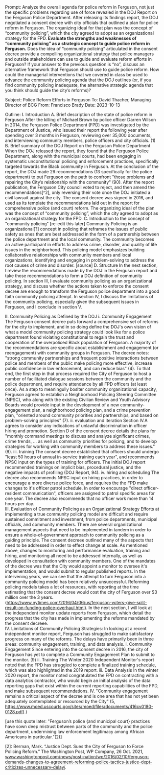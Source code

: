 Prompt: Analyze the overall agenda for police reform in Ferguson, not just the specific problems regarding use of force revealed in the DOJ Report on the Ferguson Police Department. After releasing its findings report, the DOJ negotiated a consent decree with city officials that outlined a plan for police reform in Ferguson. The organizing ideal for that plan was the concept of “community policing”, which the city agreed to adopt as an organizational strategy for the FPD. **Evaluate the strengths and weaknesses of “community policing” as a strategic concept to guide police reform in Ferguson.** Does the idea of “community policing” articulated in the consent decree provide a compelling organizational strategy that police managers and outside stakeholders can use to guide and evaluate reform efforts in Ferguson? If your answer to the previous question is “no”, discuss an alternative framework that Ferguson should use to guide police reform. How could the managerial interventions that we covered in class be used to advance the community policing agenda that the DOJ outlines (or, if you find community policing inadequate, the alternative strategic agenda that you think should guide the city’s reforms)?

Subject: Police Reform Efforts in Ferguson
To: David Thacher, Managing Director of BCG
From: Francisco Brady
Date: 2023-10-13  

Outline:
I. Introduction
   A. Brief description of the state of police reform in Ferguson
After the killing of Michael Brown by police officer Darren Wilson in 2014, the Ferguson Police Department (FPD) was investigated by the Department of Justice, who issued their report the following year after spending over 3 months in Ferguson, reviewing over 35,000 documents, and interviewing community members, police officers and city officials. (1)
B. Brief summary of the DOJ Report on the Ferguson Police Department
When the DOJ released the report, they found that the Ferguson Police Department, along with the municipal courts, had been engaging in systematic unconstitutional policing and enforcement practices, specifically targeted towards the Black community in Ferguson. At the conclusion of the report, the DOJ made 26 recommendations (13 specifically for the police department) to put Ferguson on the path to confront "those problems and repairing the City’s relationship with the community" (90). After the report publication, the Ferguson City council voted to reject, and then amend the recommendations[^2], only reversing their vote once the DOJ initiated a civil lawsuit against the city. The consent decree was signed in 2016, and used as its template the recommendations laid out in the report for comprehensive police (and court) reform. The organizing ideal of the plan was the concept of “community policing”, which the city agreed to adopt as an organizational strategy for the FPD.
   C. Introduction to the concept of "community policing"
[re-edit this later] Community Policing is an organizational[?] concept in policing that reframes the issues of public safety as ones that are best addressed in the form of a partnership between the police department and the local community. The community becomes an active participant in efforts to address crime, disorder, and quality of life issues in the neighborhood. This policing model emphasizes building collaborative relationships with community members and local organizations, identifying and engaging in problem-solving to address the root causes of crime and disorder. [source]
   D. Structure
In the next section, I review the recommendations made by the DOJ in the Ferguson report and take those recommendations to form a DOJ definition of community policing. In section III, I evaluate community policing as an organizational strategy, and discuss whether the actions taken to enforce the consent decree are enough to transform the Ferguson police department into a good faith community policing attempt. In section IV, I discuss the limitations of the community policing, especially given the subsequent issues in Ferguson, and I conclude in section V.  

II. Community Policing as Defined by the DOJ
   i. Community Engagement
The Ferguson consent decree puts forward a comprehensive set of reforms for the city to implement, and in so doing define the DOJ's own vision of what a model community policing strategy could look like for a police department found violating constitutional to regain the trust and cooperation of the overpoliced Black population of Ferguson. A majority of the recommendations are specific about establishment and engagement (or reengagement) with community groups in Ferguson. The decree notes: "strong community partnerships and frequent positive interactions between police and members of the public make policing more effective, increase public confidence in law enforcement, and can reduce bias" (4). To that end, the first step in that process required the City of Ferguson to host a number of facilitated dialogue sessions between the community and the police department, and require attendance by all FPD officers (at least once). As a step to meaningully boslter community organizational capacity, Ferguson agreed to establish a Neighborhood Policing Steering Committee (NPSC), who along with the existing Civilian Review and Youth Advisory Boards would provide input in the development of a new community-engagement plan, a neighborhood policing plan, and a crime prevention plan, "oriented around community priorities and partnerships, and based on problem-solving principles" (7). 
   ii. evaluation and iteration 
Section IV.A agrees to consider any indications of unlawful discrimination in officer hiring and promotion. Section D of the consent decree details the plans for "monthly command meetings to discuss and analyze significant crimes, crime trends, ... as well as community priorities for policing, and to develop strategies for working with community members to address these issues." (8). 
   iii. training
The consent decree established that officers should undergo "least 50 hours of annual in-service training each year", and recommends NPSC input on the types of training for officers. The initial DOJ report recommended trainings on implicit bias, procedural justice, and the negative impacts of profiling (DOJ Report, 94). 
   iv. hiring and scheduling
The decree also recommends NPSC input on hiring practices, in order to encourage a more diverse police force, and requires the the FPD make changes to it's officer patrol schedule. In order to encourage "direct officer-resident communication", officers are assigned to patrol specific areas for one year. The decree also recommends that no officer work more than 14 hours per day.   
III. Evaluation of Community Policing as an Organizational Strategy
Efforts at implementing a true community policing model are difficult and require sustained commitment and investment, from police departments, municipal officials, and community members. There are several organizational management aspects that need to be implemented in tandem in order to ensure a whole-of-government approach to community policing as a guiding principle. The consent decreee outlined many of the aspects that need to be addressed in order to effect change at scale. As mentioned above, changes to monitoring and performance evaluation, training and hiring, and monitoring all need to be addressed internally, as well as developed in consultation with community members. One of the mandates of the decree was that the City would appoint a monitor to oversee it's implementation, and would submit to regular published reports. In the intervening years, we can see that the attempt to turn Ferguson into a community policing model has been relatively unsuccessful. Reforming policing models takes a lot of resources, with reporting at the time estimating that the consent decree would cost the city of Ferguson over $3 million over the 3 years. (https://www.nytimes.com/2016/04/06/us/ferguson-voters-give-split-result-on-funding-police-overhaul.html). In the next section, I will look at the independent monitor update reports from Ferguson, which detail the progress that the city has made in implementing the reforms mandated by the consent decreee.  
IV. Limitations of Community Policing Strategies: 
In looking at a recent independent monitor report, Ferguson has struggled to make satisfactory progress on many of the reforms. The delays have primarily been in three areas: community engagement, training, and data analysis. 
i. Community Engagement
Since entering into the consent decree in 2016, the city of Ferguson has yet to complete a Community Engagement Plan to submit to the monitor. (9)
ii. Training
The Winter 2020 Independent Monitor's report noted that the FPD has struggled to complete a finalized training schedule, which was also highlighted in the 2019 report. 
iii. Data Analysis
In the winter 2020 report, the monitor noted congratulated the FPD on contracting with a data analytics contractor, who would begin an initial analysis of the data reporting gaps that exist within the current reporting capabilities of the FPD, and make subsequent recommendations. 
IV. 
"Community engagement remains a critical aspect of the decree and is one area that has not yet been adequately contemplated or resourced by the City" (5, https://www.moed.uscourts.gov/sites/moed/files/documents/416cv0180-0128.pdf).)


[use this quote later: "Ferguson’s police {and municipal court} practices have sown deep mistrust
between parts of the community and the police department, undermining law enforcement
legitimacy among African Americans in particular."(2)]

[2]: Berman, Mark. “Justice Dept. Sues the City of Ferguson to Force Policing Reform.” The Washington Post, WP Company, 26 Oct. 2021, www.washingtonpost.com/news/post-nation/wp/2016/02/10/ferguson-demands-changes-to-agreement-reforming-police-tactics-justice-dept-criticizes-unnecessary-delay/. 